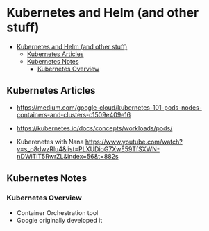 # Kubernetes and Helm (and other stuff)

- [Kubernetes and Helm (and other stuff)](#kubernetes-and-helm-and-other-stuff)
  - [Kubernetes Articles](#kubernetes-articles)
  - [Kubernetes Notes](#kubernetes-notes)
    - [Kubernetes Overview](#kubernetes-overview)

## Kubernetes Articles

- <https://medium.com/google-cloud/kubernetes-101-pods-nodes-containers-and-clusters-c1509e409e16>
- <https://kubernetes.io/docs/concepts/workloads/pods/>

- Kuberenetes with Nana <https://www.youtube.com/watch?v=s_o8dwzRlu4&list=PLXUDioG7XwE59TfSXWN-nDWiTlT5RwrZL&index=56&t=882s>

## Kubernetes Notes

### Kubernetes Overview

- Container Orchestration tool
- Google originally developed it

